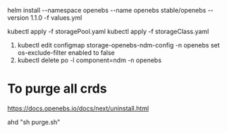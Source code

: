 helm install --namespace openebs --name openebs stable/openebs --version 1.1.0 -f values.yml


kubectl apply -f storagePool.yaml
kubectl apply -f storageClass.yaml


1. kubectl edit configmap storage-openebs-ndm-config -n openebs set os-exclude-filter enabled to false
2. kubectl delete po -l component=ndm -n openebs

# To purge all crds

https://docs.openebs.io/docs/next/uninstall.html

ahd "sh purge.sh"